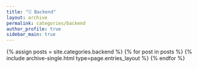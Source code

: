 ```yaml
---
title: "🗄️ Backend"
layout: archive
permalink: categories/backend
author_profile: true
sidebar_main: true
---
```


{% assign posts = site.categories.backend %}
{% for post in posts %} {% include archive-single.html type=page.entries_layout %} {% endfor %}
